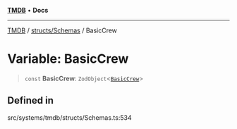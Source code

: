 [**TMDB**](../../../README.md) • **Docs**

***

[TMDB](../../../README.md) / [structs/Schemas](../README.md) / BasicCrew

# Variable: BasicCrew

> `const` **BasicCrew**: `ZodObject`\<[`BasicCrew`](../type-aliases/BasicCrew.md)\>

## Defined in

src/systems/tmdb/structs/Schemas.ts:534
